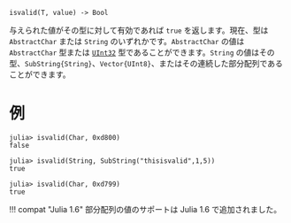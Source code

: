 ```
isvalid(T, value) -> Bool
```

与えられた値がその型に対して有効であれば `true` を返します。現在、型は `AbstractChar` または `String` のいずれかです。`AbstractChar` の値は `AbstractChar` 型または [`UInt32`](@ref) 型であることができます。`String` の値はその型、`SubString{String}`、`Vector{UInt8}`、またはその連続した部分配列であることができます。

# 例

```jldoctest
julia> isvalid(Char, 0xd800)
false

julia> isvalid(String, SubString("thisisvalid",1,5))
true

julia> isvalid(Char, 0xd799)
true
```

!!! compat "Julia 1.6"
    部分配列の値のサポートは Julia 1.6 で追加されました。


